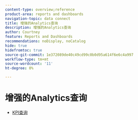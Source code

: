 ```yaml
---
content-type: overview;reference
product-area: reports and dashboards
navigation-topic: data connect
title: 增强的Analytics查询
description: 增强的Analytics查询
author: Courtney
feature: Reports and Dashboards
recommendations: noDisplay, noCatalog
hide: true
hidefromtoc: true
source-git-commit: 1e372089de40c49cd99c0b0d95a614f6e6c4a997
workflow-type: tm+mt
source-wordcount: '11'
ht-degree: 0%

---
```



# 增强的Analytics查询

* [KPI查询](/help/quicksilver/reports-and-dashboards/data-lake/enhanced-analytics-queries/kpi-queries.md)
<!--
* [Flight plan queries](/help/quicksilver/reports-and-dashboards/data-lake/enhanced-analytics-queries/flight-plan-queries.md)
* [Project activities queries](/help/quicksilver/reports-and-dashboards/data-lake/enhanced-analytics-queries/project-activity-queries.md)
* [Project treemap queries](/help/quicksilver/reports-and-dashboards/data-lake/enhanced-analytics-queries/project-tree-map-queries.md) 
* [People queries](/help/quicksilver/reports-and-dashboards/data-lake/enhanced-analytics-queries/people-queries.md)
-->